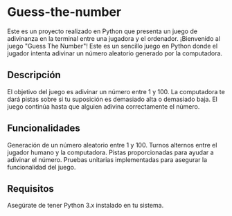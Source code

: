 # Guess-the-number
Este es un proyecto realizado en Python que presenta un juego de adivinanza en la terminal entre una jugadora y el ordenador.
¡Bienvenido al juego "Guess The Number"! Este es un sencillo juego en Python donde el jugador intenta adivinar un número aleatorio generado por la computadora.

## Descripción
El objetivo del juego es adivinar un número entre 1 y 100. La computadora te dará pistas sobre si tu suposición es demasiado alta o demasiado baja. El juego continúa hasta que alguien adivina correctamente el número.

## Funcionalidades
Generación de un número aleatorio entre 1 y 100.
Turnos alternos entre el jugador humano y la computadora.
Pistas proporcionadas para ayudar a adivinar el número.
Pruebas unitarias implementadas para asegurar la funcionalidad del juego.
## Requisitos
Asegúrate de tener Python 3.x instalado en tu sistema. 

